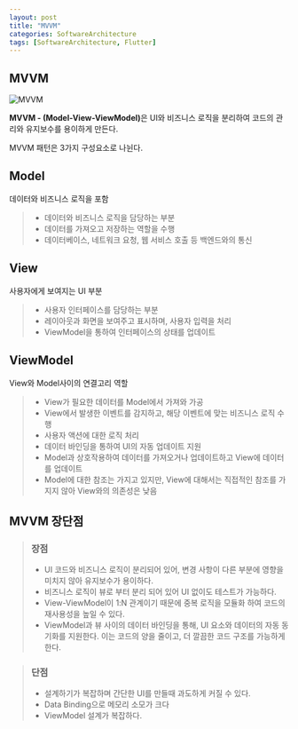 ```yaml
---
layout: post
title: "MVVM"
categories: SoftwareArchitecture
tags: [SoftwareArchitecture, Flutter]
---
```


## MVVM

![MVVM](https://upload.wikimedia.org/wikipedia/commons/thumb/8/87/MVVMPattern.png/500px-MVVMPattern.png)

<span style = "font-weight:bold">MVVM - (Model-View-ViewModel)</span>은 UI와 비즈니스 로직을 분리하여 코드의 관리와 유지보수를 용이하게 만든다.

MVVM 패턴은 3가지 구성요소로 나뉜다.

## Model

데이터와 비즈니스 로직을 포함

> - 데이터와 비즈니스 로직을 담당하는 부분
> - 데이터를 가져오고 저장하는 역할을 수행
> - 데이터베이스, 네트워크 요청, 웹 서비스 호출 등 백엔드와의 통신

## View

사용자에게 보여지는 UI 부분

> - 사용자 인터페이스를 담당하는 부분
> - 레이아웃과 화면을 보여주고 표시하며, 사용자 입력을 처리
> - ViewModel을 통하여 인터페이스의 상태를 업데이트

## ViewModel

View와 Model사이의 연결고리 역할

> - View가 필요한 데이터를 Model에서 가져와 가공
> - View에서 발생한 이벤트를 감지하고, 해당 이벤트에 맞는 비즈니스 로직 수행
> - 사용자 액션에 대한 로직 처리
> - 데이터 바인딩을 통하여 UI의 자동 업데이트 지원
> - Model과 상호작용하여 데이터를 가져오거나 업데이트하고 View에 데이터를 업데이트
> - Model에 대한 참조는 가지고 있지만, View에 대해서는 직접적인 참조를 가지지 않아 View와의 의존성은 낮음

## MVVM 장단점

> ### 장점
>
> - UI 코드와 비즈니스 로직이 분리되어 있어, 변경 사항이 다른 부분에 영향을 미치지 않아 유지보수가 용이하다.
> - 비즈니스 로직이 뷰로 부터 분리 되어 있어 UI 없이도 테스트가 가능하다.
> - View-ViewModel이 1:N 관계이기 때문에 중복 로직을 모듈화 하여 코드의 재사용성을 높일 수 있다.
> - ViewModel과 뷰 사이의 데이터 바인딩을 통해, UI 요소와 데이터의 자동 동기화를 지원한다. 이는 코드의 양을 줄이고, 더 깔끔한 코드 구조를 가능하게 한다.

> ### 단점
>
> - 설계하기가 복잡하며 간단한 UI를 만들때 과도하게 커질 수 있다.
> - Data Binding으로 메모리 소모가 크다
> - ViewModel 설계가 복잡하다.
